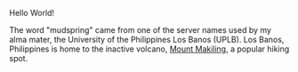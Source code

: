 Hello World!

The word "mudspring" came from one of the server names used by my alma mater, the University of the Philippines Los Banos (UPLB). Los Banos, Philippines is home to the inactive volcano, [Mount Makiling](https://en.wikipedia.org/wiki/Mount_Makiling), a popular hiking spot.
